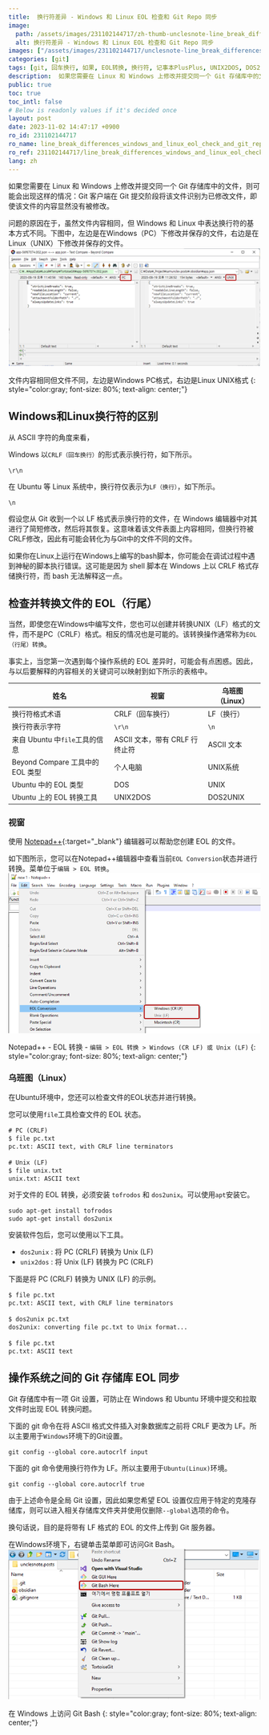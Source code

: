```yaml
---
title:  换行符差异 - Windows 和 Linux EOL 检查和 Git Repo 同步
image:
  path: /assets/images/231102144717/zh-thumb-unclesnote-line_break_differences_windows_and_linux_eol_check_and_git_repo_sync.png
  alt: 换行符差异 - Windows 和 Linux EOL 检查和 Git Repo 同步
images: ["/assets/images/231102144717/unclesnote-line_break_differences_windows_and_linux_eol_check_and_git_repo_sync-same_file_contents_but_different_files_on_the_left_is_windows_pc_format_and_on_the_right_is_linux_unix_format.png", "/assets/images/231102144717/unclesnote-line_break_differences_windows_and_linux_eol_check_and_git_repo_sync-notepad++-eol_conversion-edit_eol_conversion_windows_cr_lf_or_unix_lf.png", "/assets/images/231102144717/unclesnote-line_break_differences_windows_and_linux_eol_check_and_git_repo_sync-accessing_git_bash_on_windows.png"]
categories: [git]
tags: [git, 回车换行, 如果, EOL转换, 换行符, 记事本PlusPlus, UNIX2DOS, DOS2UNIX]
description:  如果您需要在 Linux 和 Windows 上修改并提交同一个 Git 存储库中的文件，则可能会出现这样的情况：Git 客户端在 Git 提交阶段将该文件识别为已修改文件，即使该文件的内容显然没有被修改。问题的原因在于，虽然文件内容相同，但 Windows 和 Linux 中表达换行符的基本方式不同。下图中，左边是
public: true
toc: true
toc_intl: false
# Below is readonly values if it's decided once
layout: post
date: 2023-11-02 14:47:17 +0900
ro_id: 231102144717
ro_name: line_break_differences_windows_and_linux_eol_check_and_git_repo_sync
ro_ref: 231102144717/line_break_differences_windows_and_linux_eol_check_and_git_repo_sync
lang: zh
---
```

如果您需要在 Linux 和 Windows 上修改并提交同一个 Git 存储库中的文件，则可能会出现这样的情况：Git 客户端在 Git 提交阶段将该文件识别为已修改文件，即使该文件的内容显然没有被修改。  

问题的原因在于，虽然文件内容相同，但 Windows 和 Linux 中表达换行符的基本方式不同。下图中，左边是在Windows（PC）下修改并保存的文件，右边是在Linux（UNIX）下修改并保存的文件。  
![文件内容相同但文件不同，左边是Windows PC格式，右边是Linux UNIX格式](/assets/images/231102144717/unclesnote-line_break_differences_windows_and_linux_eol_check_and_git_repo_sync-same_file_contents_but_different_files_on_the_left_is_windows_pc_format_and_on_the_right_is_linux_unix_format.png)  

文件内容相同但文件不同，左边是Windows PC格式，右边是Linux UNIX格式
{: style="color:gray; font-size: 80%; text-align: center;"}

## Windows和Linux换行符的区别
从 ASCII 字符的角度来看，  

Windows 以`CRLF（回车换行）`的形式表示换行符，如下所示。  

```text
\r\n
```
在 Ubuntu 等 Linux 系统中，换行符仅表示为`LF（换行）`，如下所示。  

```text
\n
```
假设您从 Git 收到一个以 LF 格式表示换行符的文件，在 Windows 编辑器中对其进行了简短修改，然后将其恢复。这意味着该文件表面上内容相同，但换行符被CRLF修改，因此有可能会转化为与Git中的文件不同的文件。  

如果你在Linux上运行在Windows上编写的bash脚本，你可能会在调试过程中遇到神秘的脚本执行错误。这可能是因为 shell 脚本在 Windows 上以 CRLF 格式存储换行符，而 bash 无法解释这一点。  
## 检查并转换文件的 EOL（行尾）
当然，即使您在Windows中编写文件，您也可以创建并转换UNIX（LF）格式的文件，而不是PC（CRLF）格式。相反的情况也是可能的。该转换操作通常称为`EOL（行尾）转换`。  

事实上，当您第一次遇到每个操作系统的 EOL 差异时，可能会有点困惑。因此，与以后要解释的内容相关的关键词可以映射到如下所示的表格中。  

|姓名|视窗|乌班图（Linux）|
| ------------------------------------------ | -------------------------------------- | -------------- |
|换行符格式术语|CRLF（回车换行）|LF（换行）|
|换行符表示字符|`\r\n`|`\n`|
|来自 Ubuntu 中`file`工具的信息|ASCII 文本，带有 CRLF 行终止符|ASCII 文本|
|Beyond Compare 工具中的 EOL 类型|个人电脑|UNIX系统|
|Ubuntu 中的 EOL 类型|DOS|UNIX|
|Ubuntu 上的 EOL 转换工具|UNIX2DOS|DOS2UNIX|

### 视窗
使用 [Notepad++](https://notepad-plus-plus.org/downloads){:target="_blank"} 编辑器可以帮助您创建 EOL 的文件。  

如下图所示，您可以在Notepad++编辑器中查看当前`EOL Conversion`状态并进行转换。菜单位于`编辑 > EOL 转换`。  
![Notepad++ - EOL 转换 - `编辑 > EOL 转换 > Windows (CR LF) 或 Unix (LF)`](/assets/images/231102144717/unclesnote-line_break_differences_windows_and_linux_eol_check_and_git_repo_sync-notepad++-eol_conversion-edit_eol_conversion_windows_cr_lf_or_unix_lf.png)  

Notepad++ - EOL 转换 - `编辑 > EOL 转换 > Windows (CR LF) 或 Unix (LF)`
{: style="color:gray; font-size: 80%; text-align: center;"}

### 乌班图（Linux）
在Ubuntu环境中，您还可以检查文件的EOL状态并进行转换。  

您可以使用`file`工具检查文件的 EOL 状态。  

```shell
# PC (CRLF)
$ file pc.txt 
pc.txt: ASCII text, with CRLF line terminators

# Unix (LF)
$ file unix.txt 
unix.txt: ASCII text
```
对于文件的 EOL 转换，必须安装 `tofrodos` 和 `dos2unix`。可以使用`apt`安装它。  

```shell
sudo apt-get install tofrodos
sudo apt-get install dos2unix
```
安装软件包后，您可以使用以下工具。  
- `dos2unix` : 将 PC (CRLF) 转换为 Unix (LF)
- `unix2dos` : 将 Unix (LF) 转换为 PC (CRLF)

下面是将 PC (CRLF) 转换为 UNIX (LF) 的示例。  

```shell
$ file pc.txt 
pc.txt: ASCII text, with CRLF line terminators

$ dos2unix pc.txt 
dos2unix: converting file pc.txt to Unix format...

$ file pc.txt 
pc.txt: ASCII text

```
## 操作系统之间的 Git 存储库 EOL 同步
Git 存储库中有一项 Git 设置，可防止在 Windows 和 Ubuntu 环境中提交和拉取文件时出现 EOL 转换问题。  

下面的 git 命令在将 ASCII 格式文件插入对象数据库之前将 CRLF 更改为 LF。所以主要用于`Windows`环境下的Git设置。  

```shell
git config --global core.autocrlf input 
```
下面的 git 命令使用换行符作为 LF。所以主要用于`Ubuntu(Linux)`环境。  

```shell
git config --global core.autocrlf true
```
由于上述命令是全局 Git 设置，因此如果您希望 EOL 设置仅应用于特定的克隆存储库，则可以进入相关存储库文件夹并使用仅删除`--global`选项的命令。  

换句话说，目的是将带有 LF 格式的 EOL 的文件上传到 Git 服务器。  

在Windows环境下，右键单击菜单即可访问Git Bash。  
![在 Windows 上访问 Git Bash](/assets/images/231102144717/unclesnote-line_break_differences_windows_and_linux_eol_check_and_git_repo_sync-accessing_git_bash_on_windows.png)  

在 Windows 上访问 Git Bash
{: style="color:gray; font-size: 80%; text-align: center;"}

